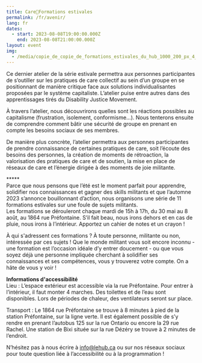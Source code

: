 ```yaml
---
title: Care🌿Formations estivales
permalink: /fr/avenir/
lang: fr
dates:
  - start: 2023-08-08T19:00:00.000Z
    end: 2023-08-08T21:00:00.000Z
layout: event
img:
  - /media/copie_de_copie_de_formations_estivales_du_hub_1000_200_px_4_.png
---
```

<!--StartFragment-->

Ce dernier atelier de la série estivale permettra aux personnes participantes de s’outiller sur les pratiques de care collectif au sein d’un groupe en se positionnant de manière critique face aux solutions individualisantes proposées par le système capitaliste. L’atelier puise entre autres dans des apprentissages tirés du Disability Justice Movement.

À travers l’atelier, nous découvrirons quelles sont les réactions possibles au capitalisme (frustration, isolement, conformisme…). Nous tenterons ensuite de comprendre comment bâtir une sécurité de groupe en prenant en compte les besoins sociaux de ses membres.

De manière plus concrète, l’atelier permettra aux personnes participantes de prendre connaissance de certaines pratiques de care, soit l’écoute des besoins des personnes, la création de moments de rétroaction, la valorisation des pratiques de care et de soutien, la mise en place de réseaux de care et l’énergie dirigée à des moments de joie militante.

\*\*\*\**\
Parce que nous pensons que l’été est le moment parfait pour apprendre, solidifier nos connaissances et gagner des skills militants et que l’automne 2023 s’annonce bouillonnant d’action, nous organisons une série de 11 formations estivales sur une foule de sujets militants.\
Les formations se dérouleront chaque mardi de 15h à 17h, du 30 mai au 8 août, au 1864 rue Préfontaine. S’il fait beau, nous irons dehors et en cas de pluie, nous irons à l’intérieur. Apportez un cahier de notes et un crayon !

À qui s'adressent ces formations ? À toute personne, militante ou non, intéressée par ces sujets ! Que le monde militant vous soit encore inconnu - une formation est l’occasion idéale d’y entrer doucement - ou que vous soyez déjà une personne impliquée cherchant à solidifier ses connaissances et ses compétences, vous y trouverez votre compte. On a hâte de vous y voir !

**Informations d'accessibilité**\
Lieu : L’espace extérieur est accessible via la rue Préfontaine. Pour entrer à l’intérieur, il faut monter 4 marches. Des toilettes et de l’eau sont disponibles. Lors de périodes de chaleur, des ventilateurs seront sur place.

Transport : Le 1864 rue Préfontaine se trouve à 8 minutes à pied de la station Préfontaine, sur la ligne verte. Il est également possible de s’y rendre en prenant l’autobus 125 sur la rue Ontario ou encore la 29 rue Rachel. Une station de Bixi située sur la rue Dézéry se trouve à 2 minutes de l’endroit.

N’hésitez pas à nous écrire à info@lehub.ca ou sur nos réseaux sociaux pour toute question liée à l’accessibilité ou à la programmation ! 

<!--EndFragment-->
